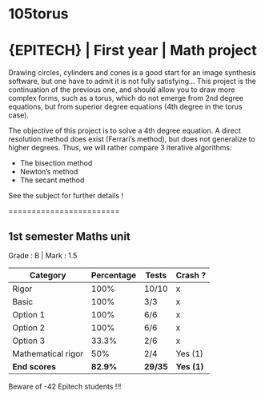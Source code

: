 # 105torus
# {EPITECH} | First year | Math project

Drawing circles, cylinders and cones is a good start for an image synthesis software, but one have to admit
it is not fully satisfying... 
This project is the continuation of the previous one, and should allow you to draw more complex forms, 
such as a torus, which do not emerge from 2nd degree equations, but from superior degree equations (4th degree in the torus case).

The objective of this project is to solve a 4th degree equation. 
A direct resolution method does exist (Ferrari’s method), but does not generalize to higher degrees. Thus, 
we will rather compare 3 iterative algorithms:

  - The bisection method
  - Newton’s method
  - The secant method

See the subject for further details !

========================

## 1st semester Maths unit

Grade : B | Mark : 1.5

| Category           | Percentage | Tests | Crash ? |
|--------------------|------------|-------|---------|
| Rigor              | 100%       | 10/10 | x       |
| Basic              | 100%       | 3/3   | x       |
| Option 1           | 100%       | 6/6   | x       |
| Option 2           | 100%       | 6/6   | x       |
| Option 3           | 33.3%      | 2/6   | x       |
| Mathematical rigor | 50%        | 2/4   | Yes (1) |
| **End scores**         | **82.9%**      | **29/35** | **Yes (1)** |
  
Beware of -42 Epitech students !!!
